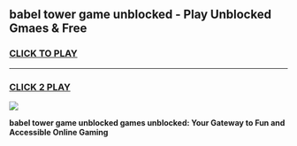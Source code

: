 
## babel tower game unblocked - Play Unblocked Gmaes & Free
<h3>
<a href="https://news.freeplayer.one?title=babel_tower_game_unblocked&ref=23F">CLICK TO PLAY</a></h3>
<hr>

<h3>
<a href="https://news.freeplayer.one?title=babel_tower_game_unblocked&ref=23F">CLICK 2 PLAY</a>
  
</h3>

<a href="https://news.freeplayer.one?title=babel_tower_game_unblocked&ref=23F/"><img src="https://clearcache.store/games.png"></a>


**babel tower game unblocked games unblocked: Your Gateway to Fun and Accessible Online Gaming**
